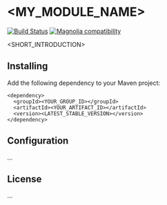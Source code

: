 # <MY_MODULE_NAME>

[![Build Status](https://travis-ci.com/magnolia-community/<MY_REPO_PATH>.svg?branch=master)](https://travis-ci.com/magnolia-community/<MY_REPO_PATH>) [![Magnolia compatibility](https://img.shields.io/badge/magnolia-<MAGNOLIA_VERSION>-brightgreen.svg)](https://www.magnolia-cms.com)

<SHORT_INTRODUCTION>

## Installing

Add the following dependency to your Maven project:

    <dependency>
      <groupId><YOUR_GROUP_ID></groupId>
      <artifactId><YOUR_ARTIFACT_ID></artifactId>
      <version><LATEST_STABLE_VERSION></version>
    </dependency>

## Configuration

…

## License

…
